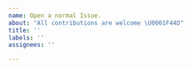 ```yaml
---
name: Open a normal Issue.
about: "All contributions are welcome \U0001F44D"
title: ''
labels: ''
assignees: ''

---
```

